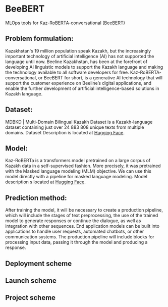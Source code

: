 # BeeBERT
MLOps tools for Kaz-RoBERTA-conversational (BeeBERT)

## Problem formulation:
Kazakhstan's 19 million population speak Kazakh, but the increasingly important technology of artificial intelligence (AI) has not supported the language until now. Beeline Kazakhstan, has been at the forefront of developing AI linguistic models to support the Kazakh language and  making the technology available to all software developers for free. Kaz-RoBERTA-conversational, or BeeBERT for short, is a generative AI technology that will support the customer experience on Beeline’s digital applications, and enable the further development of artificial intelligence-based solutions in Kazakh language.

## Dataset:
MDBKD | Multi-Domain Bilingual Kazakh Dataset is a Kazakh-language dataset containing just over 24 883 808 unique texts from multiple domains. Dataset Description is located at [Hugging Face](https://huggingface.co/datasets/kz-transformers/multidomain-kazakh-dataset).

## Model:
Kaz-RoBERTa is a transformers model pretrained on a large corpus of Kazakh data in a self-supervised fashion. More precisely, it was pretrained with the Masked language modeling (MLM) objective. We can use this model directly with a pipeline for masked language modeling. Model description s located at [Hugging Face](https://huggingface.co/kz-transformers/kaz-roberta-conversational).

## Prediction method:
After training the model, it will be necessary to create a production pipeline, which will include the stages of text preprocessing, the use of the trained model to generate responses or continue the dialogue, as well as integration with other sequences. End application models can be built into applications to handle user requests, automated chatbots, or other communication systems. The production pipeline will include blocks for processing input data, passing it through the model and producing a response.

## Deployment scheme

## Launch scheme

## Project scheme
